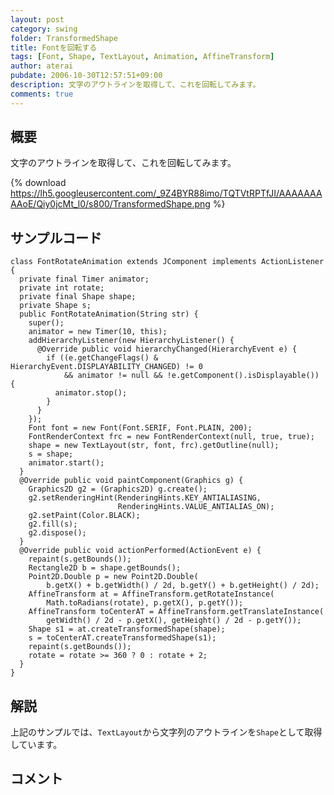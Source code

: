 ```yaml
---
layout: post
category: swing
folder: TransformedShape
title: Fontを回転する
tags: [Font, Shape, TextLayout, Animation, AffineTransform]
author: aterai
pubdate: 2006-10-30T12:57:51+09:00
description: 文字のアウトラインを取得して、これを回転してみます。
comments: true
---
```

## 概要
文字のアウトラインを取得して、これを回転してみます。

{% download https://lh5.googleusercontent.com/_9Z4BYR88imo/TQTVtRPTfJI/AAAAAAAAAoE/Qiy0jcMt_l0/s800/TransformedShape.png %}

## サンプルコード
<pre class="prettyprint"><code>class FontRotateAnimation extends JComponent implements ActionListener {
  private final Timer animator;
  private int rotate;
  private final Shape shape;
  private Shape s;
  public FontRotateAnimation(String str) {
    super();
    animator = new Timer(10, this);
    addHierarchyListener(new HierarchyListener() {
      @Override public void hierarchyChanged(HierarchyEvent e) {
        if ((e.getChangeFlags() &amp; HierarchyEvent.DISPLAYABILITY_CHANGED) != 0
            &amp;&amp; animator != null &amp;&amp; !e.getComponent().isDisplayable()) {
          animator.stop();
        }
      }
    });
    Font font = new Font(Font.SERIF, Font.PLAIN, 200);
    FontRenderContext frc = new FontRenderContext(null, true, true);
    shape = new TextLayout(str, font, frc).getOutline(null);
    s = shape;
    animator.start();
  }
  @Override public void paintComponent(Graphics g) {
    Graphics2D g2 = (Graphics2D) g.create();
    g2.setRenderingHint(RenderingHints.KEY_ANTIALIASING,
                        RenderingHints.VALUE_ANTIALIAS_ON);
    g2.setPaint(Color.BLACK);
    g2.fill(s);
    g2.dispose();
  }
  @Override public void actionPerformed(ActionEvent e) {
    repaint(s.getBounds());
    Rectangle2D b = shape.getBounds();
    Point2D.Double p = new Point2D.Double(
        b.getX() + b.getWidth() / 2d, b.getY() + b.getHeight() / 2d);
    AffineTransform at = AffineTransform.getRotateInstance(
        Math.toRadians(rotate), p.getX(), p.getY());
    AffineTransform toCenterAT = AffineTransform.getTranslateInstance(
        getWidth() / 2d - p.getX(), getHeight() / 2d - p.getY());
    Shape s1 = at.createTransformedShape(shape);
    s = toCenterAT.createTransformedShape(s1);
    repaint(s.getBounds());
    rotate = rotate &gt;= 360 ? 0 : rotate + 2;
  }
}
</code></pre>

## 解説
上記のサンプルでは、`TextLayout`から文字列のアウトラインを`Shape`として取得しています。

## コメント
